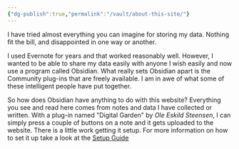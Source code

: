 ```yaml
---
{"dg-publish":true,"permalink":"/vault/about-this-site/"}
---
```



I have tried almost everything you can imagine for storing my data.  Nothing fit the bill, and disappointed in one way or another.

I used Evernote for years and that worked reasonably well. However, I wanted to be able to share my data easily with anyone I wish easily and now use a program called Obsidian. What really sets Obsidian apart is the Community plug-ins that are freely available. I am in awe of what some of these intelligent people have put together.

So how does Obsidian have anything to do with this website? Everything you see and read here comes from notes and data I have collected or written. With a plug-in named "Digital Garden" by *Ole Eskild Steensen*, I can simply press a couple of buttons on a note and it gets uploaded to the website. There is a little work getting it setup. For more information on how to set it up take a look at the [Setup Guide](https://dg-docs.ole.dev/getting-started/01-getting-started/)
